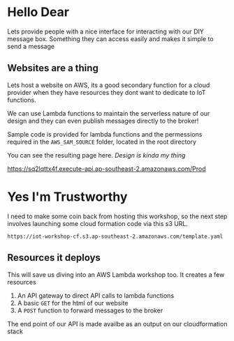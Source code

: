 # Hello Dear

Lets provide people with a nice interface for interacting with our DIY message box. Something they can access easily and makes it simple to send a message

## Websites are a thing
Lets host a website on AWS, its a good secondary function for a cloud provider when they have resources they dont want to dedicate to IoT functions. 

We can use Lambda functions to maintain the serverless nature of our design and they can even publish messages directly to the broker!

Sample code is provided for lambda functions and the permessions required in the `AWS_SAM_SOURCE` folder, located in the root directory

You can see the resulting page here. *Design is kinda my thing*

https://sq2lqttx4f.execute-api.ap-southeast-2.amazonaws.com/Prod

# Yes I'm Trustworthy
I need to make some coin back from hosting this workshop, so the next step involves launching some cloud formation code via this s3 URL.

`https://iot-workshop-cf.s3.ap-southeast-2.amazonaws.com/template.yaml`

## Resources it deploys
This will save us diving into an AWS Lambda workshop too. It creates a few resources
1. An API gateway to direct API calls to lambda functions
2. A basic `GET` for the html of our website
3. A `POST` function to forward messages to the broker

The end point of our API is made availbe as an output on our cloudformation stack



